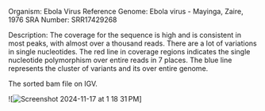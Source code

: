 
Organism: Ebola Virus
Reference Genome: Ebola virus - Mayinga, Zaire, 1976
SRA Number: SRR17429268

Description:
The coverage for the sequence is high and is consistent in most peaks, with almost over a thousand reads. There are a lot of variations in single nucleotides. The red line in coverage regions indicates the single nucleotide polymorphism over entire reads in 7 places. The blue line represents the cluster of variants and its over entire genome. 


The sorted bam file on IGV. 

![![Screenshot 2024-11-17 at 1 18 31 PM](https://github.com/user-attachments/assets/f8260515-1d1f-495f-afe0-967b37a95aca)]

